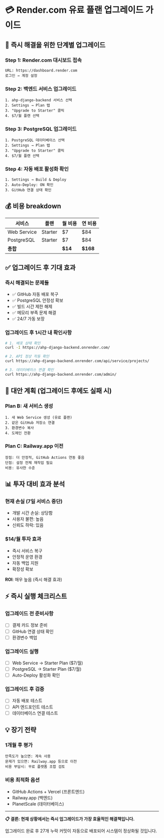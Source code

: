 # 💳 Render.com 유료 플랜 업그레이드 가이드

## 🎯 즉시 해결을 위한 단계별 업그레이드

### Step 1: Render.com 대시보드 접속
```
URL: https://dashboard.render.com
로그인 → 계정 설정
```

### Step 2: 백엔드 서비스 업그레이드
```
1. ahp-django-backend 서비스 선택
2. Settings → Plan 탭
3. "Upgrade to Starter" 클릭
4. $7/월 플랜 선택
```

### Step 3: PostgreSQL 업그레이드
```
1. PostgreSQL 데이터베이스 선택  
2. Settings → Plan 탭
3. "Upgrade to Starter" 클릭
4. $7/월 플랜 선택
```

### Step 4: 자동 배포 활성화 확인
```
1. Settings → Build & Deploy
2. Auto-Deploy: ON 확인
3. GitHub 연결 상태 확인
```

## 💰 비용 breakdown

| 서비스 | 플랜 | 월 비용 | 연 비용 |
|--------|------|---------|---------|
| Web Service | Starter | $7 | $84 |
| PostgreSQL | Starter | $7 | $84 |
| **총합** | | **$14** | **$168** |

## ✅ 업그레이드 후 기대 효과

### 즉시 해결되는 문제들
- ✅ GitHub 자동 배포 복구
- ✅ PostgreSQL 안정성 확보
- ✅ 빌드 시간 제한 해제
- ✅ 메모리 부족 문제 해결
- ✅ 24/7 가동 보장

### 업그레이드 후 1시간 내 확인사항
```bash
# 1. 배포 상태 확인
curl -I https://ahp-django-backend.onrender.com/

# 2. API 정상 작동 확인
curl https://ahp-django-backend.onrender.com/api/service/projects/

# 3. 데이터베이스 연결 확인
curl https://ahp-django-backend.onrender.com/admin/
```

## 🔄 대안 계획 (업그레이드 후에도 실패 시)

### Plan B: 새 서비스 생성
```
1. 새 Web Service 생성 (유료 플랜)
2. 같은 GitHub 저장소 연결
3. 환경변수 복사
4. 도메인 전환
```

### Plan C: Railway.app 이전
```
장점: 더 안정적, GitHub Actions 연동 좋음
단점: 설정 전체 재작업 필요
비용: 유사한 수준
```

## 📊 투자 대비 효과 분석

### 현재 손실 (7일 서비스 중단)
- 개발 시간 손실: 상당함
- 사용자 불편: 높음  
- 신뢰도 하락: 있음

### $14/월 투자 효과
- 즉시 서비스 복구
- 안정적 운영 환경
- 자동 백업 지원
- 확장성 확보

**ROI**: 매우 높음 (즉시 해결 효과)

## ⚡ 즉시 실행 체크리스트

### 업그레이드 전 준비사항
- [ ] 결제 카드 정보 준비
- [ ] GitHub 연결 상태 확인
- [ ] 환경변수 백업

### 업그레이드 실행
- [ ] Web Service → Starter Plan ($7/월)
- [ ] PostgreSQL → Starter Plan ($7/월)  
- [ ] Auto-Deploy 활성화 확인

### 업그레이드 후 검증
- [ ] 자동 배포 테스트
- [ ] API 엔드포인트 테스트
- [ ] 데이터베이스 연결 테스트

## 💡 장기 전략

### 1개월 후 평가
```
만족도가 높으면: 계속 사용
문제가 있으면: Railway.app 등으로 이전
비용 부담시: 무료 플랫폼 조합 검토
```

### 비용 최적화 옵션
- GitHub Actions + Vercel (프론트엔드)
- Railway.app (백엔드) 
- PlanetScale (데이터베이스)

---

**📋 결론: 현재 상황에서는 즉시 업그레이드가 가장 효율적인 해결책입니다.**

업그레이드 완료 후 27개 누락 커밋이 자동으로 배포되어 시스템이 정상화될 것입니다.